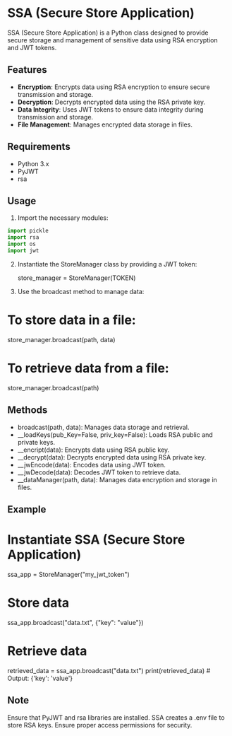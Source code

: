 # SSA (Secure Store Application)

SSA (Secure Store Application) is a Python class designed to provide secure storage and management of sensitive data using RSA encryption and JWT tokens.

## Features

- **Encryption**: Encrypts data using RSA encryption to ensure secure transmission and storage.
- **Decryption**: Decrypts encrypted data using the RSA private key.
- **Data Integrity**: Uses JWT tokens to ensure data integrity during transmission and storage.
- **File Management**: Manages encrypted data storage in files.

## Requirements

- Python 3.x
- PyJWT
- rsa

## Usage

1. Import the necessary modules:

  ```python
  import pickle
  import rsa
  import os
  import jwt
  ```
2. Instantiate the StoreManager class by providing a JWT token:

   store_manager = StoreManager(TOKEN)

3. Use the broadcast method to manage data:

  # To store data in a file:
  store_manager.broadcast(path, data)

  # To retrieve data from a file:
  store_manager.broadcast(path)


## Methods
  - broadcast(path, data): Manages data storage and retrieval.
  - __loadKeys(pub_Key=False, priv_key=False): Loads RSA public and private keys.
  - __encript(data): Encrypts data using RSA public key.
  - __decrypt(data): Decrypts encrypted data using RSA private key.
  - __jwEncode(data): Encodes data using JWT token.
  - __jwDecode(data): Decodes JWT token to retrieve data.
  - __dataManager(path, data): Manages data encryption and storage in files.

## Example

  # Instantiate SSA (Secure Store Application)
  ssa_app = StoreManager("my_jwt_token")

  # Store data
  ssa_app.broadcast("data.txt", {"key": "value"})

  # Retrieve data
  retrieved_data = ssa_app.broadcast("data.txt")
  print(retrieved_data)  # Output: {'key': 'value'}


## Note
  Ensure that PyJWT and rsa libraries are installed.
  SSA creates a .env file to store RSA keys. Ensure proper access permissions for security.
  


   
